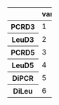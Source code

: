 <table style="width:20%;">
<thead><tr><th></th><th scope=col>vars</th><th scope=col>n</th><th scope=col>mean</th><th scope=col>sd</th><th scope=col>median</th><th scope=col>trimmed</th><th scope=col>mad</th><th scope=col>min</th><th scope=col>max</th><th scope=col>range</th><th scope=col>skew</th><th scope=col>kurtosis</th><th scope=col>se</th></tr></thead>
<tbody>
	<tr><th scope=row>PCRD3</th><td>1          </td><td>22         </td><td>181.036364 </td><td>90.379381  </td><td>151.255    </td><td>175.919444 </td><td>80.082639  </td><td>  43.71    </td><td>396.21     </td><td>352.50     </td><td> 0.57975356</td><td>-0.2871839 </td><td>19.2689487 </td></tr>
	<tr><th scope=row>LeuD3</th><td>2          </td><td>22         </td><td> 12.445000 </td><td> 4.773565  </td><td> 12.050    </td><td> 12.434444 </td><td> 4.247649  </td><td>   2.41    </td><td> 22.40     </td><td> 19.99     </td><td> 0.03119877</td><td>-0.1703611 </td><td> 1.0177274 </td></tr>
	<tr><th scope=row>PCRD5</th><td>3          </td><td>22         </td><td>127.382727 </td><td>87.619267  </td><td> 88.240    </td><td>119.364444 </td><td>95.909394  </td><td>  22.88    </td><td>319.50     </td><td>296.62     </td><td> 0.63309540</td><td>-0.6721781 </td><td>18.6804904 </td></tr>
	<tr><th scope=row>LeuD5</th><td>4          </td><td>22         </td><td> 10.005909 </td><td> 3.820231  </td><td>  8.985    </td><td>  9.411111 </td><td> 2.802114  </td><td>   5.48    </td><td> 20.10     </td><td> 14.62     </td><td> 1.39583152</td><td> 1.3524529 </td><td> 0.8144761 </td></tr>
	<tr><th scope=row>DiPCR</th><td>5          </td><td>22         </td><td>-53.653636 </td><td>64.422787  </td><td>-59.535    </td><td>-60.669444 </td><td>49.578144  </td><td>-144.00    </td><td>136.26     </td><td>280.26     </td><td> 1.11012519</td><td> 1.7467873 </td><td>13.7349844 </td></tr>
	<tr><th scope=row>DiLeu</th><td>6          </td><td>22         </td><td> -2.439091 </td><td> 2.741105  </td><td> -3.005    </td><td> -2.406111 </td><td> 0.719061  </td><td> -10.26    </td><td>  3.64     </td><td> 13.90     </td><td>-0.35244720</td><td> 1.9997223 </td><td> 0.5844055 </td></tr>
</tbody>
</table>
